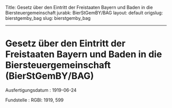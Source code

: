Title: Gesetz über den Eintritt der Freistaaten Bayern und Baden in die Biersteuergemeinschaft
jurabk: BierStGemBY/BAG
layout: default
origslug: bierstgemby_bag
slug: bierstgemby_bag

---

# Gesetz über den Eintritt der Freistaaten Bayern und Baden in die Biersteuergemeinschaft (BierStGemBY/BAG)

Ausfertigungsdatum
:   1919-06-24

Fundstelle
:   RGBl: 1919, 599

